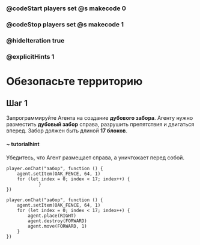 ### @codeStart players set @s makecode 0
### @codeStop players set @s makecode 1

### @hideIteration true 
### @explicitHints 1


# Обезопасьте территорию

## Шаг 1
Запрограммируйте Агента на создание **дубового забора**. Агенту нужно разместить **дубовый забор** справа, разрушить препятствия и двигаться вперед. Забор должен быть длиной **17 блоков**. 

#### ~ tutorialhint
Убедитесь, что Агент размещает справа, а уничтожает перед собой. 

```blocks
player.onChat("забор", function () {
    agent.setItem(OAK_FENCE, 64, 1)
    for (let index = 0; index < 17; index++) {
            }
})
```
```ghost
player.onChat("забор", function () {
    agent.setItem(OAK_FENCE, 64, 1)
    for (let index = 0; index < 17; index++) {
        agent.place(RIGHT)
        agent.destroy(FORWARD)
        agent.move(FORWARD, 1)
    }
})
``` 

